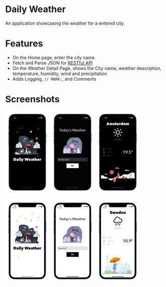 # Daily Weather 

An application showcasing the weather for a entered city.

# Features

- On the Home page, enter the city name  
- Fetch and Parse JSON for [RESTful API](https://openweathermap.org/api)
- On the Weather Detail Page, shows the City name, weather description, temperature, humidity, wind and precipitation
- Adds Logging, `// MARK:`, and Comments 

# Screenshots

<p float="left"> 
<img src="/Documentation/Launch-Dark.png" width="140">
<img src="/Documentation/Home-Dark.png" width="140">
<img src="/Documentation/Weather-Dark.png" width="140">
</p>

<p float="left"> 
<img src="/Documentation/Launch-Light.png" width="140"> 
<img src="/Documentation/Home-Light.png" width="140">
<img src="/Documentation/Weather-Light.png" width="140">
</p>
